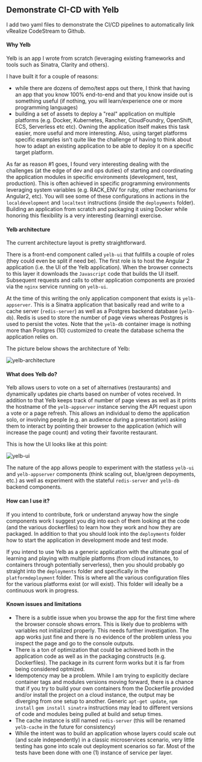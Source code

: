 
## Demonstrate CI-CD with Yelb
I add two yaml files to demonstrate the CI/CD pipelines to automatically link vRealize CodeStream to Github.
#### Why Yelb 

Yelb is an app I wrote from scratch (leveraging existing frameworks and tools such as Sinatra, Clarity and others). 

I have built it for a couple of reasons: 

- while there are dozens of demo/test apps out there, I think that having an app that you know 100% end-to-end and that you know inside out is something useful (if nothing, you will learn/experience one or more programming languages) 
- building a set of assets to deploy a "real" application on multiple platforms (e.g. Docker, Kubernetes, Rancher, CloudFoundry, OpenShift, ECS, Serverless etc etc). Owning the application itself makes this task easier, more useful and more interesting. Also, using target platforms specific examples isn't quite like the challenge of having to think about how to adapt an existing application to be able to deploy it on a specific target platform.   

As far as reason #1 goes, I found very interesting dealing with the challenges (at the edge of dev and ops duties) of starting and coordinating the application modules in specific environments (development, test, production). This is often achieved in specific programming environments leveraging system variables (e.g. RACK_ENV for ruby, other mechanisms for Angular2, etc). You will see some of these configurations in actions in the `localdevelopment` and `localtest` instructions (inside the `deployments` folder). Building an application from scratch and packaging it using Docker while honoring this flexibility is a very interesting (learning) exercise.

#### Yelb architecture

The current architecture layout is pretty straightforward. 

There is a front-end component called `yelb-ui` that fullfills a couple of roles (they could even be split if need be). The first role is to host the Angular 2 application (i.e. the UI of the Yelb application). When the browser connects to this layer it downloads the `Javascript` code that builds the UI itself. Subsequent requests and calls to other application components are proxied via the `nginx` service running on `yelb-ui`. 

At the time of this writing the only application component that exists is `yelb-appserver`. This is a Sinatra application that basically read and write to a cache server (`redis-server`) as well as a Postgres backend database (`yelb-db`). Redis is used to store the number of page views whereas Postgres is used to persist the votes. Note that the `yelb-db` container image is nothing more than Postgres (10) customized to create the database schema the application relies on.   

The picture below shows the architecture of Yelb:

![yelb-architecture](yelb-architecture.png)

#### What does Yelb do?

Yelb allows users to vote on a set of alternatives (restaurants) and dynamically updates pie charts based on number of votes received. In addition to that Yelb keeps track of number of page views as well as it prints the hostname of the `yelb-appserver` instance serving the API request upon a vote or a page refresh. This allows an individual to demo the application solo, or involving people (e.g. an audience during a presentation) asking them to interact by pointing their browser to the application (which will increase the page count) and voting their favorite restaurant.    

This is how the UI looks like at this point:

![yelb-ui](yelb-ui.png)

The nature of the app allows people to experiment with the statless `yelb-ui` and `yelb-appserver` components (think scaling out, blue/green depoyments, etc.) as well as experiment with the stateful `redis-server` and `yelb-db` backend components. 

#### How can I use it?

If you intend to contribute, fork or understand anyway how the single components work I suggest you dig into each of them looking at the code (and the various dockerfiles) to learn how they work and how they are packaged. In addition to that you should look into the `deployments` folder how to start the application in development mode and test mode.  

If you intend to use Yelb as a generic application with the ultimate goal of learning and playing with multiple platforms (from cloud instances, to containers through potentially serverless), then you should probably go straight into the `deployments` folder and specifically in the `platformdeployment` folder. This is where all the various configuration files for the various platforms exist (or will exist). This folder will ideally be a continuous work in progress. 

#### Known issues and limitations

- There is a subtle issue when you browse the app for the first time where the browser console shows errors. This is likely due to problems with variables not initialized properly. This needs further investigation. The app works just fine and there is no evidence of the problem unless you inspect the page and go to the console outputs.   
- There is a ton of optimization that could be achieved both in the application code as well as in the packaging constructs (e.g. Dockerfiles). The package in its current form works but it is far from being considered optmized.
- Idempotency may be a problem. While I am trying to explicitly declare container tags and modules versions moving forward, there is a chance that if you try to build your own containers from the Dockerfile provided and/or install the project on a cloud instance, the output may be diverging from one setup to another. Generic `apt-get update`, `npm install` `gem install sinatra` instructions may lead to different versions of code and modules being pulled at build and setup times.
- The cache instance is still named `redis-server` (this will be renamed `yelb-cache` in the future for consistency)
- While the intent was to build an application whose layers could scale out (and scale independently) in a classic microservices scenario, very little testing has gone into scale out deployment scenarios so far. Most of the tests have been done with one (1) instance of service per layer.
